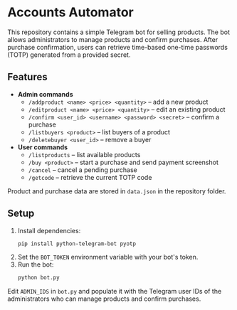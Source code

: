 # Accounts Automator

This repository contains a simple Telegram bot for selling products. The bot
allows administrators to manage products and confirm purchases. After purchase
confirmation, users can retrieve time-based one-time passwords (TOTP) generated
from a provided secret.

## Features

- **Admin commands**
  - `/addproduct <name> <price> <quantity>` – add a new product
  - `/editproduct <name> <price> <quantity>` – edit an existing product
  - `/confirm <user_id> <username> <password> <secret>` – confirm a purchase
  - `/listbuyers <product>` – list buyers of a product
  - `/deletebuyer <user_id>` – remove a buyer
- **User commands**
  - `/listproducts` – list available products
  - `/buy <product>` – start a purchase and send payment screenshot
  - `/cancel` – cancel a pending purchase
  - `/getcode` – retrieve the current TOTP code

Product and purchase data are stored in `data.json` in the repository
folder.

## Setup

1. Install dependencies:
   ```bash
   pip install python-telegram-bot pyotp
   ```
2. Set the `BOT_TOKEN` environment variable with your bot's token.
3. Run the bot:
   ```bash
   python bot.py
   ```

Edit `ADMIN_IDS` in `bot.py` and populate it with the Telegram user IDs of the
administrators who can manage products and confirm purchases.
